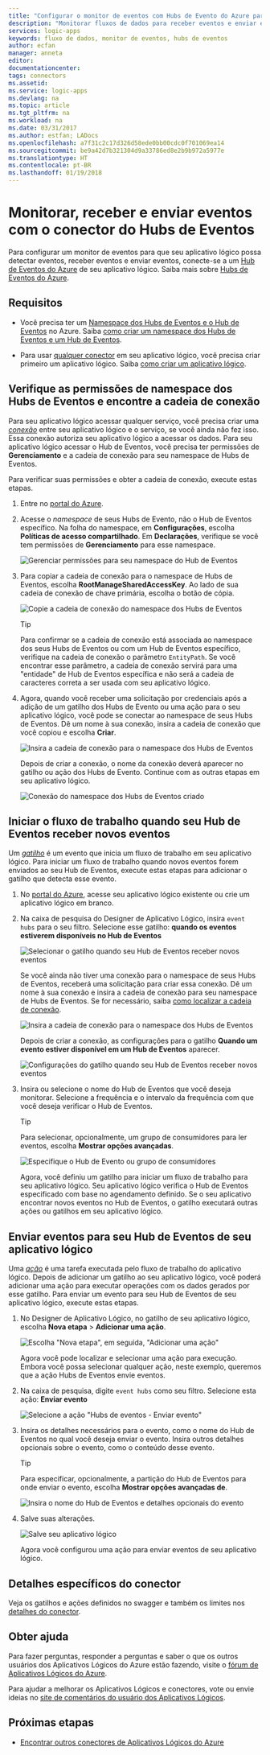 ```yaml
---
title: "Configurar o monitor de eventos com Hubs de Evento do Azure para Aplicativos Lógicos do Azure | Microsoft Docs"
description: "Monitorar fluxos de dados para receber eventos e enviar eventos para Aplicativos Lógicos do Azure com Hubs de Evento do Azure"
services: logic-apps
keywords: fluxo de dados, monitor de eventos, hubs de eventos
author: ecfan
manager: anneta
editor: 
documentationcenter: 
tags: connectors
ms.assetid: 
ms.service: logic-apps
ms.devlang: na
ms.topic: article
ms.tgt_pltfrm: na
ms.workload: na
ms.date: 03/31/2017
ms.author: estfan; LADocs
ms.openlocfilehash: a7f31c2c17d326d58ede0bb00cdc0f701069ea14
ms.sourcegitcommit: be9a42d7b321304d9a33786ed8e2b9b972a5977e
ms.translationtype: HT
ms.contentlocale: pt-BR
ms.lasthandoff: 01/19/2018
---
```

# <a name="monitor-receive-and-send-events-with-the-event-hubs-connector"></a>Monitorar, receber e enviar eventos com o conector do Hubs de Eventos

Para configurar um monitor de eventos para que seu aplicativo lógico possa detectar eventos, receber eventos e enviar eventos, conecte-se a um [Hub de Eventos do Azure](https://azure.microsoft.com/services/event-hubs) de seu aplicativo lógico. Saiba mais sobre [Hubs de Eventos do Azure](../event-hubs/event-hubs-what-is-event-hubs.md).

## <a name="requirements"></a>Requisitos

* Você precisa ter um [Namespace dos Hubs de Eventos e o Hub de Eventos](../event-hubs/event-hubs-create.md) no Azure. Saiba [como criar um namespace dos Hubs de Eventos e um Hub de Eventos](../event-hubs/event-hubs-create.md). 

* Para usar [qualquer conector](https://docs.microsoft.com/azure/connectors/apis-list) em seu aplicativo lógico, você precisa criar primeiro um aplicativo lógico. Saiba [como criar um aplicativo lógico](../logic-apps/quickstart-create-first-logic-app-workflow.md).

<a name="permissions-connection-string"></a>
## <a name="check-event-hubs-namespace-permissions-and-find-the-connection-string"></a>Verifique as permissões de namespace dos Hubs de Eventos e encontre a cadeia de conexão

Para seu aplicativo lógico acessar qualquer serviço, você precisa criar uma [*conexão*](./connectors-overview.md) entre seu aplicativo lógico e o serviço, se você ainda não fez isso. Essa conexão autoriza seu aplicativo lógico a acessar os dados.
Para seu aplicativo lógico acessar o Hub de Eventos, você precisa ter permissões de **Gerenciamento** e a cadeia de conexão para seu namespace de Hubs de Eventos.

Para verificar suas permissões e obter a cadeia de conexão, execute estas etapas.

1.  Entre no [portal do Azure](https://portal.azure.com "portal do Azure"). 

2.  Acesse o *namespace* de seus Hubs de Evento, não o Hub de Eventos específico. Na folha do namespace, em **Configurações**, escolha **Políticas de acesso compartilhado**. Em **Declarações**, verifique se você tem permissões de **Gerenciamento** para esse namespace.

    ![Gerenciar permissões para seu namespace do Hub de Eventos](./media/connectors-create-api-azure-event-hubs/event-hubs-namespace.png)

3.  Para copiar a cadeia de conexão para o namespace de Hubs de Eventos, escolha **RootManageSharedAccessKey**. Ao lado de sua cadeia de conexão de chave primária, escolha o botão de cópia.

    ![Copie a cadeia de conexão do namespace dos Hubs de Eventos](media/connectors-create-api-azure-event-hubs/find-event-hub-namespace-connection-string.png)

    > [!TIP]
    > Para confirmar se a cadeia de conexão está associada ao namespace dos seus Hubs de Eventos ou com um Hub de Eventos específico, verifique na cadeia de conexão o parâmetro `EntityPath`. Se você encontrar esse parâmetro, a cadeia de conexão servirá para uma "entidade" de Hub de Eventos específica e não será a cadeia de caracteres correta a ser usada com seu aplicativo lógico.

4.  Agora, quando você receber uma solicitação por credenciais após a adição de um gatilho dos Hubs de Evento ou uma ação para o seu aplicativo lógico, você pode se conectar ao namespace de seus Hubs de Eventos. Dê um nome à sua conexão, insira a cadeia de conexão que você copiou e escolha **Criar**.

    ![Insira a cadeia de conexão para o namespace dos Hubs de Eventos](./media/connectors-create-api-azure-event-hubs/event-hubs-connection.png)

    Depois de criar a conexão, o nome da conexão deverá aparecer no gatilho ou ação dos Hubs de Evento. 
    Continue com as outras etapas em seu aplicativo lógico.

    ![Conexão do namespace dos Hubs de Eventos criado](./media/connectors-create-api-azure-event-hubs/event-hubs-connection-created.png)

## <a name="start-workflow-when-your-event-hub-receives-new-events"></a>Iniciar o fluxo de trabalho quando seu Hub de Eventos receber novos eventos

Um [*gatilho*](../logic-apps/logic-apps-overview.md#logic-app-concepts) é um evento que inicia um fluxo de trabalho em seu aplicativo lógico. Para iniciar um fluxo de trabalho quando novos eventos forem enviados ao seu Hub de Eventos, execute estas etapas para adicionar o gatilho que detecta esse evento.

1.  No [portal do Azure](https://portal.azure.com "portal do Azure"), acesse seu aplicativo lógico existente ou crie um aplicativo lógico em branco.

2.  Na caixa de pesquisa do Designer de Aplicativo Lógico, insira `event hubs` para o seu filtro. Selecione esse gatilho: **quando os eventos estiverem disponíveis no Hub de Eventos**

    ![Selecionar o gatilho quando seu Hub de Eventos receber novos eventos](./media/connectors-create-api-azure-event-hubs/find-event-hubs-trigger.png)

    Se você ainda não tiver uma conexão para o namespace de seus Hubs de Eventos, receberá uma solicitação para criar essa conexão. Dê um nome à sua conexão e insira a cadeia de conexão para seu namespace de Hubs de Eventos. 
    Se for necessário, saiba [como localizar a cadeia de conexão](#permissions-connection-string).

    ![Insira a cadeia de conexão para o namespace dos Hubs de Eventos](./media/connectors-create-api-azure-event-hubs/event-hubs-connection.png)

    Depois de criar a conexão, as configurações para o gatilho **Quando um evento estiver disponível em um Hub de Eventos** aparecer.

    ![Configurações do gatilho quando seu Hub de Eventos receber novos eventos](./media/connectors-create-api-azure-event-hubs/event-hubs-trigger.png)

3.  Insira ou selecione o nome do Hub de Eventos que você deseja monitorar. Selecione a frequência e o intervalo da frequência com que você deseja verificar o Hub de Eventos.

    > [!TIP]
    > Para selecionar, opcionalmente, um grupo de consumidores para ler eventos, escolha **Mostrar opções avançadas**. 

    ![Especifique o Hub de Evento ou grupo de consumidores](./media/connectors-create-api-azure-event-hubs/event-hubs-trigger-details.png)

    Agora, você definiu um gatilho para iniciar um fluxo de trabalho para seu aplicativo lógico. 
    Seu aplicativo lógico verifica o Hub de Eventos especificado com base no agendamento definido. 
    Se o seu aplicativo encontrar novos eventos no Hub de Eventos, o gatilho executará outras ações ou gatilhos em seu aplicativo lógico.

## <a name="send-events-to-your-event-hub-from-your-logic-app"></a>Enviar eventos para seu Hub de Eventos de seu aplicativo lógico

Uma [*ação*](../logic-apps/logic-apps-overview.md#logic-app-concepts) é uma tarefa executada pelo fluxo de trabalho do aplicativo lógico. Depois de adicionar um gatilho ao seu aplicativo lógico, você poderá adicionar uma ação para executar operações com os dados gerados por esse gatilho. Para enviar um evento para seu Hub de Eventos de seu aplicativo lógico, execute estas etapas.

1.  No Designer de Aplicativo Lógico, no gatilho de seu aplicativo lógico, escolha **Nova etapa** > **Adicionar uma ação**.

    ![Escolha "Nova etapa", em seguida, "Adicionar uma ação"](./media/connectors-create-api-azure-event-hubs/add-action.png)

    Agora você pode localizar e selecionar uma ação para execução. 
    Embora você possa selecionar qualquer ação, neste exemplo, queremos que a ação Hubs de Eventos envie eventos.

2.  Na caixa de pesquisa, digite `event hubs` como seu filtro.
Selecione esta ação: **Enviar evento**

    ![Selecione a ação "Hubs de eventos - Enviar evento"](./media/connectors-create-api-azure-event-hubs/find-event-hubs-action.png)

3.  Insira os detalhes necessários para o evento, como o nome do Hub de Eventos no qual você deseja enviar o evento. Insira outros detalhes opcionais sobre o evento, como o conteúdo desse evento.

    > [!TIP]
    > Para especificar, opcionalmente, a partição do Hub de Eventos para onde enviar o evento, escolha **Mostrar opções avançadas de**. 

    ![Insira o nome do Hub de Eventos e detalhes opcionais do evento](./media/connectors-create-api-azure-event-hubs/event-hubs-send-event-action.png)

6.  Salve suas alterações.

    ![Salve seu aplicativo lógico](./media/connectors-create-api-azure-event-hubs/save-logic-app.png)

    Agora você configurou uma ação para enviar eventos de seu aplicativo lógico. 

## <a name="connector-specific-details"></a>Detalhes específicos do conector

Veja os gatilhos e ações definidos no swagger e também os limites nos [detalhes do conector](/connectors/eventhubs/). 

## <a name="get-help"></a>Obter ajuda

Para fazer perguntas, responder a perguntas e saber o que os outros usuários dos Aplicativos Lógicos do Azure estão fazendo, visite o [fórum de Aplicativos Lógicos do Azure](https://social.msdn.microsoft.com/Forums/en-US/home?forum=azurelogicapps).

Para ajudar a melhorar os Aplicativos Lógicos e conectores, vote ou envie ideias no [site de comentários do usuário dos Aplicativos Lógicos](http://aka.ms/logicapps-wish).

## <a name="next-steps"></a>Próximas etapas

*  [Encontrar outros conectores de Aplicativos Lógicos do Azure](./apis-list.md)